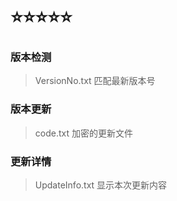 # :star::star::star::star::star:

### 版本检测

> VersionNo.txt 匹配最新版本号

### 版本更新

> code.txt 加密的更新文件

### 更新详情

> UpdateInfo.txt 显示本次更新内容


